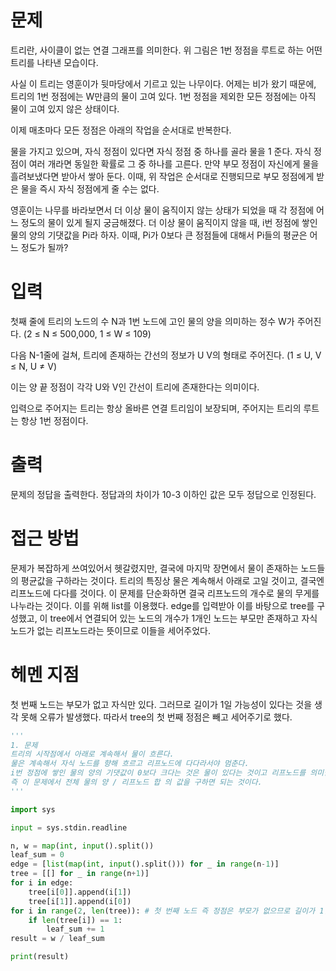 # 문제

트리란, 사이클이 없는 연결 그래프를 의미한다. 위 그림은 1번 정점을 루트로 하는 어떤 트리를 나타낸 모습이다.

사실 이 트리는 영훈이가 뒷마당에서 기르고 있는 나무이다. 어제는 비가 왔기 때문에, 트리의 1번 정점에는 W만큼의 물이 고여 있다. 1번 정점을 제외한 모든 정점에는 아직 물이 고여 있지 않은 상태이다.

이제 매초마다 모든 정점은 아래의 작업을 순서대로 반복한다.

물을 가지고 있으며, 자식 정점이 있다면 자식 정점 중 하나를 골라 물을 1 준다. 자식 정점이 여러 개라면 동일한 확률로 그 중 하나를 고른다.
만약 부모 정점이 자신에게 물을 흘려보냈다면 받아서 쌓아 둔다.
이때, 위 작업은 순서대로 진행되므로 부모 정점에게 받은 물을 즉시 자식 정점에게 줄 수는 없다.

영훈이는 나무를 바라보면서 더 이상 물이 움직이지 않는 상태가 되었을 때 각 정점에 어느 정도의 물이 있게 될지 궁금해졌다. 더 이상 물이 움직이지 않을 때, i번 정점에 쌓인 물의 양의 기댓값을 Pi라 하자. 이때, Pi가 0보다 큰 정점들에 대해서 Pi들의 평균은 어느 정도가 될까?

# 입력
첫째 줄에 트리의 노드의 수 N과 1번 노드에 고인 물의 양을 의미하는 정수 W가 주어진다. (2 ≤ N ≤ 500,000, 1 ≤ W ≤ 109)

다음 N-1줄에 걸쳐, 트리에 존재하는 간선의 정보가 U V의 형태로 주어진다. (1 ≤ U, V ≤ N​​​​, U ≠ V)

이는 양 끝 정점이 각각 U와 V인 간선이 트리에 존재한다는 의미이다.

입력으로 주어지는 트리는 항상 올바른 연결 트리임이 보장되며, 주어지는 트리의 루트는 항상 1번 정점이다.

# 출력
문제의 정답을 출력한다. 정답과의 차이가 10-3 이하인 값은 모두 정답으로 인정된다.

# 접근 방법

문제가 복잡하게 쓰여있어서 헷갈렸지만, 결국에 마지막 장면에서 물이 존재하는 노드들의 평균값을 구하라는 것이다.
트리의 특징상 물은 계속해서 아래로 고일 것이고, 결국엔 리프노드에 다다를 것이다. 이 문제를 단순화하면 결국 리프노드의 개수로 물의 무게를 나누라는 것이다.
이를 위해 list를 이용했다. edge를 입력받아 이를 바탕으로 tree를 구성했고, 이 tree에서 연결되어 있는 노드의 개수가 1개인 노드는 부모만 존재하고 자식노드가 없는 리프노드라는 뜻이므로 이들을 세어주었다.

# 헤멘 지점
첫 번째 노드는 부모가 없고 자식만 있다. 그러므로 길이가 1일 가능성이 있다는 것을 생각 못해 오류가 발생했다. 따라서 tree의 첫 번째 정점은 빼고 세어주기로 했다.

```python
'''
1. 문제
트리의 시작점에서 아래로 계속해서 물이 흐른다.
물은 계속해서 자식 노드를 향해 흐르고 리프노드에 다다라서야 멈춘다.
i번 정점에 쌓인 물의 양의 기댓값이 0보다 크다는 것은 물이 있다는 것이고 리프노드를 의미한다.
즉 이 문제에서 전체 물의 양 / 리프노드 합 의 값을 구하면 되는 것이다.
'''

import sys

input = sys.stdin.readline

n, w = map(int, input().split())
leaf_sum = 0
edge = [list(map(int, input().split())) for _ in range(n-1)]
tree = [[] for _ in range(n+1)]
for i in edge:
    tree[i[0]].append(i[1])
    tree[i[1]].append(i[0])
for i in range(2, len(tree)): # 첫 번째 노드 즉 정점은 부모가 없으므로 길이가 1일 수 있으므로 제외하고 세어준다.
    if len(tree[i]) == 1:
        leaf_sum += 1
result = w / leaf_sum

print(result)
````